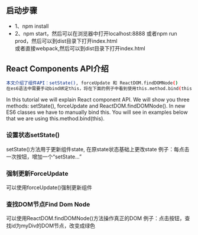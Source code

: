 ## 启动步骤
* 1、npm install
* 2、npm start，然后可以在浏览器中打开localhost:8888
或者npm run prod，然后可以到dist目录下打开index.html <br/>
或者直接webpack,然后可以到dist目录下打开index.html

## React Components API介绍
```bash
本文介绍了组件API：setState(), forceUpdate 和 ReactDOM.findDOMNode()
在es6语法中需要手动bind绑定this，将在下面的例子中看到使用this.method.bind(this)绑定
```
In this tutorial we will explain React component API. We will show you three methods: setState(), forceUpdate and ReactDOM.findDOMNode().
In new ES6 classes we have to manually bind this. You will see in examples below that we are using this.method.bind(this).

### 设置状态setState()
setState()方法用于更新组件state, 在原state状态基础上更改state
例子：每点击一次按钮，增加一个“setState...”

### 强制更新ForceUpdate
可以使用forceUpdate()强制更新组件

### 查找DOM节点Find Dom Node
可以使用ReactDOM.findDOMNode()方法操作真正的DOM
例子：点击按钮，查找id为myDiv的DOM节点，改变成绿色
